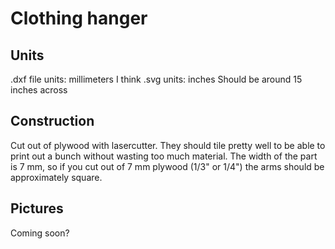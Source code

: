 # Clothing hanger

## Units
.dxf file units: millimeters I think
.svg units: inches
Should be around 15 inches across

## Construction
Cut out of plywood with lasercutter. They should tile pretty well to be able to print out a bunch without wasting too much material. The width of the part is 7 mm, so if you cut out of 7 mm plywood (1/3" or 1/4") the arms should be approximately square.

## Pictures
Coming soon?

